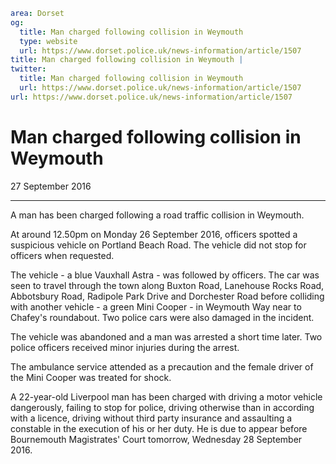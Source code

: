 ```yaml
area: Dorset
og:
  title: Man charged following collision in Weymouth
  type: website
  url: https://www.dorset.police.uk/news-information/article/1507
title: Man charged following collision in Weymouth |
twitter:
  title: Man charged following collision in Weymouth
  url: https://www.dorset.police.uk/news-information/article/1507
url: https://www.dorset.police.uk/news-information/article/1507
```

# Man charged following collision in Weymouth

27 September 2016

* * *

A man has been charged following a road traffic collision in Weymouth.

At around 12.50pm on Monday 26 September 2016, officers spotted a suspicious vehicle on Portland Beach Road. The vehicle did not stop for officers when requested.

The vehicle - a blue Vauxhall Astra - was followed by officers. The car was seen to travel through the town along Buxton Road, Lanehouse Rocks Road, Abbotsbury Road, Radipole Park Drive and Dorchester Road before colliding with another vehicle - a green Mini Cooper - in Weymouth Way near to Chafey's roundabout. Two police cars were also damaged in the incident.

The vehicle was abandoned and a man was arrested a short time later. Two police officers received minor injuries during the arrest.

The ambulance service attended as a precaution and the female driver of the Mini Cooper was treated for shock.

A 22-year-old Liverpool man has been charged with driving a motor vehicle dangerously, failing to stop for police, driving otherwise than in according with a licence, driving without third party insurance and assaulting a constable in the execution of his or her duty. He is due to appear before Bournemouth Magistrates' Court tomorrow, Wednesday 28 September 2016.
